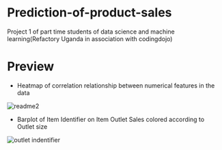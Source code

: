 # Prediction-of-product-sales
Project 1 of part time students of data science and machine learning(Refactory Uganda in association with codingdojo)


# Preview 
- Heatmap of correlation relationship between numerical features in the data


![readme2](https://github.com/lkivumbi/Prediction-of-product-sales/assets/161327455/7ccdbf7f-ceba-48df-9296-ebfba95c842e)



- Barplot of Item Identifier on Item Outlet Sales colored according to Outlet size


![outlet indentifier](https://github.com/lkivumbi/Prediction-of-product-sales/assets/161327455/338be1a2-2999-4a26-8ea5-68ffb8bd3a92)

